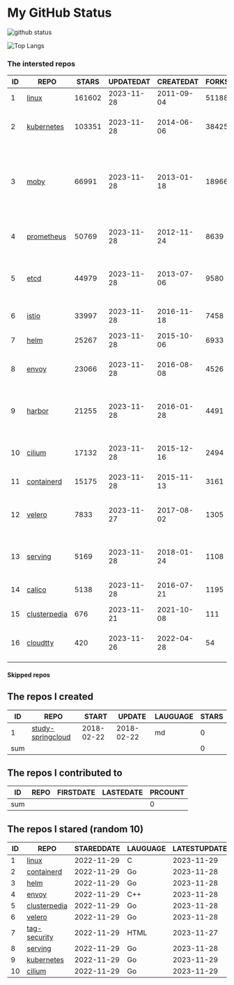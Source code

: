 # My GitHub Status

<img src="https://github-readme-stats-1.yihong0618.vercel.app/api?username=daoqingniu&show_icons=true&&&hide_title=true&count_private=true" alt="github status" />

![Top Langs](https://github-readme-stats-1.yihong0618.vercel.app/api/top-langs/?username=daoqingniu&layout=compact)

<!--START_SECTION:github_repos-->
### The intersted repos
| ID |                              REPO                               | STARS  | UPDATEDAT  | CREATEDAT  | FORKSCOUNT |                                                DESCRIPTIONS                                                |
|----|-----------------------------------------------------------------|--------|------------|------------|------------|------------------------------------------------------------------------------------------------------------|
|  1 | [linux](https://github.com/torvalds/linux)                      | 161602 | 2023-11-28 | 2011-09-04 |      51188 | Linux kernel source tree                                                                                   |
|  2 | [kubernetes](https://github.com/kubernetes/kubernetes)          | 103351 | 2023-11-28 | 2014-06-06 |      38425 | Production-Grade Container Scheduling and Management                                                       |
|  3 | [moby](https://github.com/moby/moby)                            |  66991 | 2023-11-28 | 2013-01-18 |      18966 | The Moby Project - a collaborative project for the container ecosystem to assemble container-based systems |
|  4 | [prometheus](https://github.com/prometheus/prometheus)          |  50769 | 2023-11-28 | 2012-11-24 |       8639 | The Prometheus monitoring system and time series database.                                                 |
|  5 | [etcd](https://github.com/etcd-io/etcd)                         |  44979 | 2023-11-28 | 2013-07-06 |       9580 | Distributed reliable key-value store for the most critical data of a distributed system                    |
|  6 | [istio](https://github.com/istio/istio)                         |  33997 | 2023-11-28 | 2016-11-18 |       7458 | Connect, secure, control, and observe services.                                                            |
|  7 | [helm](https://github.com/helm/helm)                            |  25267 | 2023-11-28 | 2015-10-06 |       6933 | The Kubernetes Package Manager                                                                             |
|  8 | [envoy](https://github.com/envoyproxy/envoy)                    |  23066 | 2023-11-28 | 2016-08-08 |       4526 | Cloud-native high-performance edge/middle/service proxy                                                    |
|  9 | [harbor](https://github.com/goharbor/harbor)                    |  21255 | 2023-11-28 | 2016-01-28 |       4491 | An open source trusted cloud native registry project that stores, signs, and scans content.                |
| 10 | [cilium](https://github.com/cilium/cilium)                      |  17132 | 2023-11-28 | 2015-12-16 |       2494 | eBPF-based Networking, Security, and Observability                                                         |
| 11 | [containerd](https://github.com/containerd/containerd)          |  15175 | 2023-11-28 | 2015-11-13 |       3161 | An open and reliable container runtime                                                                     |
| 12 | [velero](https://github.com/vmware-tanzu/velero)                |   7833 | 2023-11-27 | 2017-08-02 |       1305 | Backup and migrate Kubernetes applications and their persistent volumes                                    |
| 13 | [serving](https://github.com/knative/serving)                   |   5169 | 2023-11-28 | 2018-01-24 |       1108 | Kubernetes-based, scale-to-zero, request-driven compute                                                    |
| 14 | [calico](https://github.com/projectcalico/calico)               |   5138 | 2023-11-28 | 2016-07-21 |       1195 | Cloud native networking and network security                                                               |
| 15 | [clusterpedia](https://github.com/clusterpedia-io/clusterpedia) |    676 | 2023-11-21 | 2021-10-08 |        111 | The Encyclopedia of Kubernetes clusters                                                                    |
| 16 | [cloudtty](https://github.com/cloudtty/cloudtty)                |    420 | 2023-11-26 | 2022-04-28 |         54 | A Friendly Kubernetes CloudShell (Web Terminal) !                                                          |



#### Skipped repos
<!--END_SECTION:github_repos-->

<!--START_SECTION:my_github-->
## The repos I created
| ID  |                                 REPO                                 |   START    |   UPDATE   | LAUGUAGE | STARS |
|-----|----------------------------------------------------------------------|------------|------------|----------|-------|
|   1 | [study-springcloud](https://github.com/daoqingniu/study-springcloud) | 2018-02-22 | 2018-02-22 | md       |     0 |
| sum |                                                                      |            |            |          |     0 |

## The repos I contributed to
| ID  | REPO | FIRSTDATE | LASTEDATE | PRCOUNT |
|-----|------|-----------|-----------|---------|
| sum |      |           |           |       0 |

## The repos I stared (random 10)
| ID |                              REPO                               | STAREDDATE | LAUGUAGE | LATESTUPDATE |
|----|-----------------------------------------------------------------|------------|----------|--------------|
|  1 | [linux](https://github.com/torvalds/linux)                      | 2022-11-29 | C        | 2023-11-29   |
|  2 | [containerd](https://github.com/containerd/containerd)          | 2022-11-29 | Go       | 2023-11-28   |
|  3 | [helm](https://github.com/helm/helm)                            | 2022-11-29 | Go       | 2023-11-28   |
|  4 | [envoy](https://github.com/envoyproxy/envoy)                    | 2022-11-29 | C++      | 2023-11-28   |
|  5 | [clusterpedia](https://github.com/clusterpedia-io/clusterpedia) | 2022-11-29 | Go       | 2023-11-28   |
|  6 | [velero](https://github.com/vmware-tanzu/velero)                | 2022-11-29 | Go       | 2023-11-28   |
|  7 | [tag-security](https://github.com/cncf/tag-security)            | 2022-11-29 | HTML     | 2023-11-27   |
|  8 | [serving](https://github.com/knative/serving)                   | 2022-11-29 | Go       | 2023-11-28   |
|  9 | [kubernetes](https://github.com/kubernetes/kubernetes)          | 2022-11-29 | Go       | 2023-11-29   |
| 10 | [cilium](https://github.com/cilium/cilium)                      | 2022-11-29 | Go       | 2023-11-29   |

<!--END_SECTION:my_github-->
